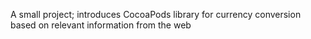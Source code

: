 A small project; introduces CocoaPods library for currency conversion based on relevant information from the web

